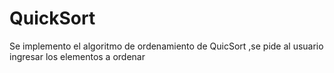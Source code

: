 # QuickSort
Se implemento el algoritmo de ordenamiento de QuicSort ,se pide al usuario ingresar los elementos a ordenar
